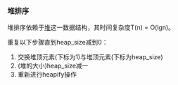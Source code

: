 ### 堆排序

堆排序依赖于[堆](https://github.com/mapan1984/Toys/tree/master/heap)这一数据结构，其时间复杂度T(n) = O(lgn)。

重复以下步骤直到heap_size减到0：
1. 交换堆顶元素(下标为1)与堆顶元素(下标为heap_size)
2. (堆的大小)heap_size减一
3. 重新进行heapify操作

